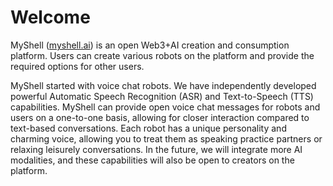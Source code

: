 # Welcome

MyShell ([myshell.ai](http://myshell.ai/)) is an open Web3+AI creation and consumption platform. Users can create various robots on the platform and provide the required options for other users.

MyShell started with voice chat robots. We have independently developed powerful Automatic Speech Recognition (ASR) and Text-to-Speech (TTS) capabilities. MyShell can provide open voice chat messages for robots and users on a one-to-one basis, allowing for closer interaction compared to text-based conversations. Each robot has a unique personality and charming voice, allowing you to treat them as speaking practice partners or relaxing leisurely conversations. In the future, we will integrate more AI modalities, and these capabilities will also be open to creators on the platform.